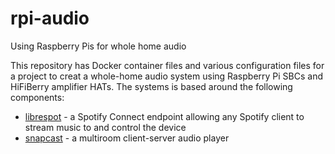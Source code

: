 # rpi-audio
Using Raspberry Pis for whole home audio

This repository has Docker container files and various configuration files for a project to creat a whole-home audio system using Raspberry Pi SBCs and HiFiBerry amplifier HATs.
The systems is based around the following components:

  - [librespot](https://github.com/librespot-org/librespot) - a Spotify Connect endpoint allowing any Spotify client to stream music to and control the device
  - [snapcast](https://github.com/badaix/snapcast) - a multiroom client-server audio player


